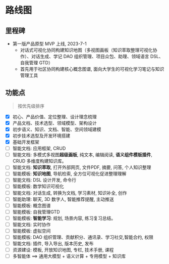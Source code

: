# 路线图

## 里程碑

- 第一版产品原型 MVP 上线, 2023-7-1
  - 对话式可视化协同构建知识地图（多视图画板（知识萃取整理可视化协作）、对话生成、学记 DAO 组织管理、项目众包、助理、领域语言 DSL、自我管理 GTD）
  - 首先用于社区协同构建核心概念图谱, 面向大学生的可视化学习笔记与知识管理工具

## 功能点

> 按优先级排序

- [x] 初心、产品价值、定位整理、设计理念梳理
- [x] 产品文档、技术选型、领域模型、架构设计
- [x] 初步语义、知识、文档、智能、空间领域建模
- [x] 初步技术选型及开发环境搭建
- [x] 基础开发框架
- [ ] 智能文档: 应用框架, CRUD
- [ ] 智能文档: 多模式多视图**超级画板**, 纯文本, 编辑阅读, **语义组件模板插件**, CRUD 多维度构建知识库。
- [ ] 智能文档: **知识萃取**, 打开外部网页, 文件PDF, 摘要, 问答, 个人知识整理
- [ ] 智能模板: **知识地图**, 导航检索, 全方位可视化促进整理理解
- [ ] 智能文档: DSL 设计开发, 命令行
- [ ] 智能模板: 数学知识可视化
- [ ] 智能文档: 对话生成, 转换为文档, 学习素材, 知识补全, 创作
- [ ] 智能助理: 聊天, 3D 数字人, 智能推荐提醒, 主动推送
- [ ] 智能模板: 概念图谱
- [ ] 智能模板: 自我管理GTD
- [ ] 智能模板: **智能学习**: 规划, 场景内容, 练习复习总结。
- [ ] 智能文档: 实时协作
- [ ] 智能模板: 虚拟空间
- [ ] 智能模板: DAO 组织管理、贡献积分、通讯录、学习社交,智能合约, 权限
- [ ] 智能文档: 插件, 导入导出, 版本历史, 发布
- [ ] 资源建设: 模板, 开放知识地图, 专栏, 技术手册, 课程
- [ ] 多智能体 ==> 通用大模型 + 语义计算 + 专用模型 + 知识库
